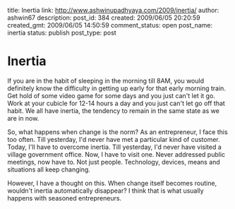 title: Inertia
link: http://www.ashwinupadhyaya.com/2009/inertia/
author: ashwin67
description: 
post_id: 384
created: 2009/06/05 20:20:59
created_gmt: 2009/06/05 14:50:59
comment_status: open
post_name: inertia
status: publish
post_type: post

# Inertia

If you are in the habit of sleeping in the morning till 8AM, you would definitely know the difficulty in getting up early for that early morning train. Get hold of some video game for some days and you just can't let it go. Work at your cubicle for 12-14 hours a day and you just can't let go off that habit. We all have inertia, the tendency to remain in the same state as we are in now.

So, what happens when change is the norm? As an entrepreneur, I face this too often. Till yesterday, I'd never have met a particular kind of customer. Today, I'll have to overcome inertia. Till yesterday, I'd never have visited a village government office. Now, I have to visit one. Never addressed public meetings, now have to. Not just people. Technology, devices, means and situations all keep changing.

However, I have a thought on this. When change itself becomes routine, wouldn't inertia automatically disappear? I think that is what usually happens with seasoned entrepreneurs.
